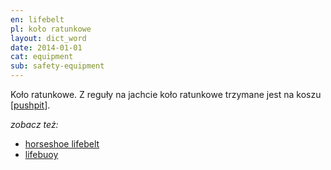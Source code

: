 ```yaml
---
en: lifebelt
pl: koło ratunkowe
layout: dict_word
date: 2014-01-01
cat: equipment
sub: safety-equipment
---
```


Koło ratunkowe. 
Z reguły na jachcie koło ratunkowe trzymane jest na koszu [[pushpit](/dict/p/pushpit/)].

*zobacz też:*

* [horseshoe lifebelt](/dict/h/horseshoe-lifebelt/)
* [lifebuoy](/dict/l/lifebuoy/)